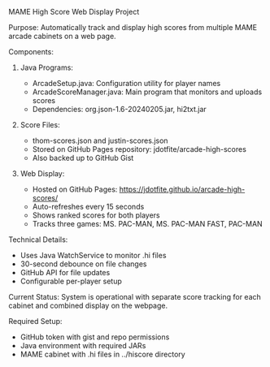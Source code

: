 MAME High Score Web Display Project

Purpose:
Automatically track and display high scores from multiple MAME arcade cabinets on a web page.

Components:
1. Java Programs:
   - ArcadeSetup.java: Configuration utility for player names
   - ArcadeScoreManager.java: Main program that monitors and uploads scores
   - Dependencies: org.json-1.6-20240205.jar, hi2txt.jar

2. Score Files:
   - thom-scores.json and justin-scores.json
   - Stored on GitHub Pages repository: jdotfite/arcade-high-scores
   - Also backed up to GitHub Gist

3. Web Display:
   - Hosted on GitHub Pages: https://jdotfite.github.io/arcade-high-scores/
   - Auto-refreshes every 15 seconds
   - Shows ranked scores for both players
   - Tracks three games: MS. PAC-MAN, MS. PAC-MAN FAST, PAC-MAN

Technical Details:
- Uses Java WatchService to monitor .hi files
- 30-second debounce on file changes
- GitHub API for file updates
- Configurable per-player setup

Current Status:
System is operational with separate score tracking for each cabinet and combined display on the webpage.

Required Setup:
- GitHub token with gist and repo permissions
- Java environment with required JARs
- MAME cabinet with .hi files in ../hiscore directory
